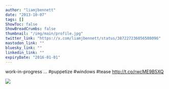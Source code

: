 ```yaml
---
author: "liamjbennett"
date: "2013-10-07"
tags: []
ShowToc: false
ShowBreadCrumbs: false
thumbnail: "/img/main/profile.jpg"
twitter_link: "https://x.com/liamjbennett/status/387227236056580096"
mastodon_link: ""
bluesky_link: ""
linkedin_link: ""
expiryDate: "2016-01-01"
---
```


work-in-progress ... #puppetize #windows #tease http://t.co/rwcME9B5XQ

![](https://pbs.twimg.com/media/BV-1Hp1CQAACJnx.png)
